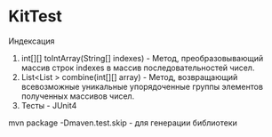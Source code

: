 # KitTest
Индексация
1. int[][] toIntArray(String[] indexes) - Метод, преобразовывающий массив строк indexes в массив последовательностей чисел.
2. List<List <Integer> > combine(int[][] array) - Метод, возвращающий всевозможные уникальные упорядоченные группы элементов полученных массивов чисел.
3. Тесты - JUnit4

mvn package -Dmaven.test.skip - для генерации библиотеки
